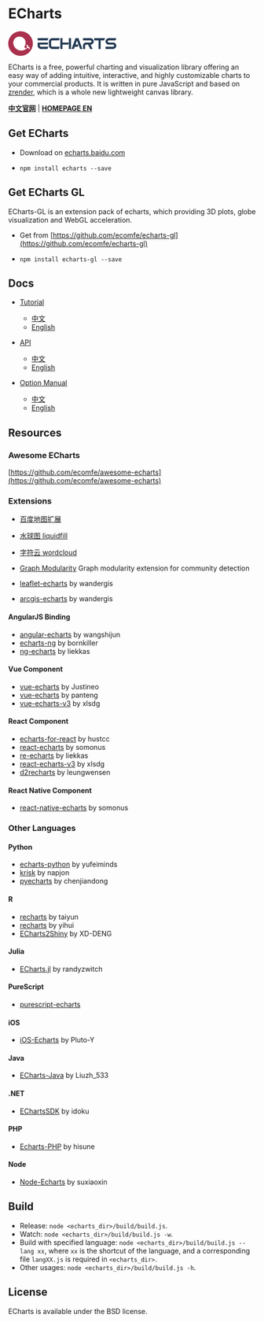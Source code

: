 # ECharts

<a href="http://echarts.baidu.com">
    <img style="vertical-align: top;" src="./asset/logo.png?raw=true" alt="logo" height="50px">
</a>

ECharts is a free, powerful charting and visualization library offering an easy way of adding intuitive, interactive, and highly customizable charts to your commercial products. It is written in pure JavaScript and based on <a href="https://github.com/ecomfe/zrender">zrender</a>, which is a whole new lightweight canvas library.

**[中文官网](http://echarts.baidu.com)** | **[HOMEPAGE EN](http://ecomfe.github.io/echarts-doc/public/en/index.html)**

## Get ECharts

+ Download on [echarts.baidu.com](http://echarts.baidu.com/download.html)

+ `npm install echarts --save`

## Get ECharts GL

ECharts-GL is an extension pack of echarts, which providing 3D plots, globe visualization and WebGL acceleration.

+ Get from [https://github.com/ecomfe/echarts-gl](https://github.com/ecomfe/echarts-gl)

+ `npm install echarts-gl --save`

## Docs

+ [Tutorial](http://echarts.baidu.com/tutorial.html)
    + [中文](http://echarts.baidu.com/tutorial.html)
    + [English](http://ecomfe.github.io/echarts-doc/public/en/tutorial.html)

+ [API](http://echarts.baidu.com/api.html)
    + [中文](http://echarts.baidu.com/api.html)
    + [English](http://ecomfe.github.io/echarts-doc/public/en/api.html)

+ [Option Manual](http://echarts.baidu.com/option.html)
    + [中文](http://echarts.baidu.com/option.html)
    + [English](http://ecomfe.github.io/echarts-doc/public/en/option.html)

## Resources


### Awesome ECharts

[https://github.com/ecomfe/awesome-echarts](https://github.com/ecomfe/awesome-echarts)

### Extensions

+ [百度地图扩展](https://github.com/ecomfe/echarts/tree/master/extension/bmap)

+ [水球图 liquidfill](https://github.com/ecomfe/echarts-liquidfill)

+ [字符云 wordcloud](https://github.com/ecomfe/echarts-wordcloud)

+ [Graph Modularity](https://github.com/ecomfe/echarts-graph-modularity) Graph modularity extension for community detection

+ [leaflet-echarts](https://github.com/wandergis/leaflet-echarts3) by wandergis
+ [arcgis-echarts](https://github.com/wandergis/arcgis-echarts3) by wandergis

#### AngularJS Binding

+ [angular-echarts](https://github.com/wangshijun/angular-echarts) by wangshijun
+ [echarts-ng](https://github.com/bornkiller/echarts-ng) by bornkiller
+ [ng-echarts](https://github.com/liekkas/ng-echarts) by liekkas

#### Vue Component

+ [vue-echarts](https://github.com/Justineo/vue-echarts) by Justineo
+ [vue-echarts](https://github.com/panteng/vue-echarts) by panteng
+ [vue-echarts-v3](https://github.com/xlsdg/vue-echarts-v3) by xlsdg

#### React Component

+ [echarts-for-react](https://github.com/hustcc/echarts-for-react) by hustcc
+ [react-echarts](https://github.com/somonus/react-echarts) by somonus
+ [re-echarts](https://github.com/liekkas/re-echarts) by liekkas
+ [react-echarts-v3](https://github.com/xlsdg/react-echarts-v3) by xlsdg
+ [d2recharts](https://github.com/leungwensen/d2recharts) by leungwensen

#### React Native Component

+ [react-native-echarts](https://github.com/somonus/react-native-echarts) by somonus

### Other Languages
#### Python

+ [echarts-python](https://github.com/yufeiminds/echarts-python) by yufeiminds
+ [krisk](https://github.com/napjon/krisk) by napjon
+ [pyecharts](https://github.com/chenjiandongx/pyecharts) by chenjiandong

#### R

+ [recharts](https://github.com/taiyun/recharts) by taiyun
+ [recharts](https://github.com/yihui/recharts) by yihui
+ [ECharts2Shiny](https://github.com/XD-DENG/ECharts2Shiny) by XD-DENG

#### Julia

+ [ECharts.jl](https://github.com/randyzwitch/ECharts.jl) by randyzwitch

#### PureScript

+ [purescript-echarts](https://github.com/slamdata/purescript-echarts/)

#### iOS

+ [iOS-Echarts](https://github.com/Pluto-Y/iOS-Echarts) by Pluto-Y

#### Java

+ [ECharts-Java](http://www.oschina.net/p/echarts-java) by Liuzh_533

#### .NET

+ [EChartsSDK](https://github.com/idoku/EChartsSDK) by idoku

#### PHP

+ [Echarts-PHP](https://github.com/hisune/Echarts-PHP) by hisune

#### Node

+ [Node-Echarts](https://github.com/suxiaoxin/node-echarts) by suxiaoxin

## Build

+ Release: `node <echarts_dir>/build/build.js`.
+ Watch: `node <echarts_dir>/build/build.js -w`.
+ Build with specified language: `node <echarts_dir>/build/build.js --lang xx`, where `xx` is the shortcut of the language, and a corresponding file `langXX.js` is required in `<echarts_dir>`.
+ Other usages: `node <echarts_dir>/build/build.js -h`.

## License

ECharts is available under the BSD license.
